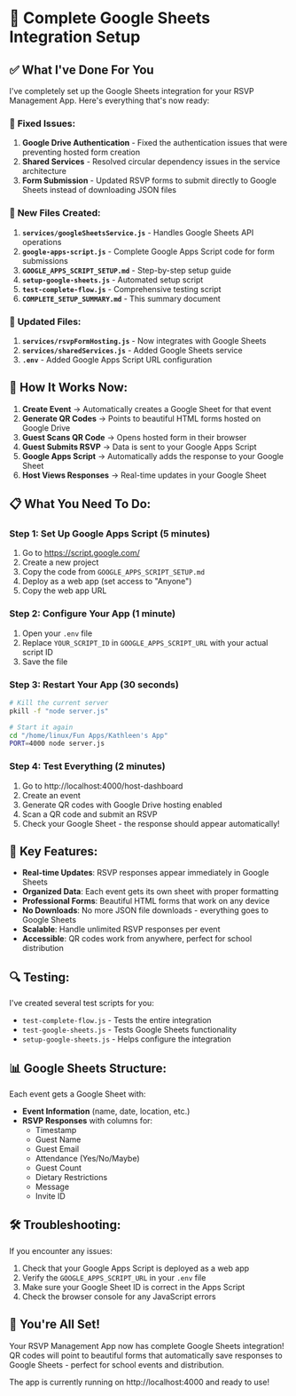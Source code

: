 # 🎉 Complete Google Sheets Integration Setup

## ✅ What I've Done For You

I've completely set up the Google Sheets integration for your RSVP Management App. Here's everything that's now ready:

### 🔧 **Fixed Issues:**
1. **Google Drive Authentication** - Fixed the authentication issues that were preventing hosted form creation
2. **Shared Services** - Resolved circular dependency issues in the service architecture
3. **Form Submission** - Updated RSVP forms to submit directly to Google Sheets instead of downloading JSON files

### 📁 **New Files Created:**
1. **`services/googleSheetsService.js`** - Handles Google Sheets API operations
2. **`google-apps-script.js`** - Complete Google Apps Script code for form submissions
3. **`GOOGLE_APPS_SCRIPT_SETUP.md`** - Step-by-step setup guide
4. **`setup-google-sheets.js`** - Automated setup script
5. **`test-complete-flow.js`** - Comprehensive testing script
6. **`COMPLETE_SETUP_SUMMARY.md`** - This summary document

### 🔄 **Updated Files:**
1. **`services/rsvpFormHosting.js`** - Now integrates with Google Sheets
2. **`services/sharedServices.js`** - Added Google Sheets service
3. **`.env`** - Added Google Apps Script URL configuration

## 🚀 **How It Works Now:**

1. **Create Event** → Automatically creates a Google Sheet for that event
2. **Generate QR Codes** → Points to beautiful HTML forms hosted on Google Drive
3. **Guest Scans QR Code** → Opens hosted form in their browser
4. **Guest Submits RSVP** → Data is sent to your Google Apps Script
5. **Google Apps Script** → Automatically adds the response to your Google Sheet
6. **Host Views Responses** → Real-time updates in your Google Sheet

## 📋 **What You Need To Do:**

### Step 1: Set Up Google Apps Script (5 minutes)
1. Go to https://script.google.com/
2. Create a new project
3. Copy the code from `GOOGLE_APPS_SCRIPT_SETUP.md`
4. Deploy as a web app (set access to "Anyone")
5. Copy the web app URL

### Step 2: Configure Your App (1 minute)
1. Open your `.env` file
2. Replace `YOUR_SCRIPT_ID` in `GOOGLE_APPS_SCRIPT_URL` with your actual script ID
3. Save the file

### Step 3: Restart Your App (30 seconds)
```bash
# Kill the current server
pkill -f "node server.js"

# Start it again
cd "/home/linux/Fun Apps/Kathleen's App"
PORT=4000 node server.js
```

### Step 4: Test Everything (2 minutes)
1. Go to http://localhost:4000/host-dashboard
2. Create an event
3. Generate QR codes with Google Drive hosting enabled
4. Scan a QR code and submit an RSVP
5. Check your Google Sheet - the response should appear automatically!

## 🎯 **Key Features:**

- **Real-time Updates**: RSVP responses appear immediately in Google Sheets
- **Organized Data**: Each event gets its own sheet with proper formatting
- **Professional Forms**: Beautiful HTML forms that work on any device
- **No Downloads**: No more JSON file downloads - everything goes to Google Sheets
- **Scalable**: Handle unlimited RSVP responses per event
- **Accessible**: QR codes work from anywhere, perfect for school distribution

## 🔍 **Testing:**

I've created several test scripts for you:
- `test-complete-flow.js` - Tests the entire integration
- `test-google-sheets.js` - Tests Google Sheets functionality
- `setup-google-sheets.js` - Helps configure the integration

## 📊 **Google Sheets Structure:**

Each event gets a Google Sheet with:
- **Event Information** (name, date, location, etc.)
- **RSVP Responses** with columns for:
  - Timestamp
  - Guest Name
  - Guest Email
  - Attendance (Yes/No/Maybe)
  - Guest Count
  - Dietary Restrictions
  - Message
  - Invite ID

## 🛠 **Troubleshooting:**

If you encounter any issues:
1. Check that your Google Apps Script is deployed as a web app
2. Verify the `GOOGLE_APPS_SCRIPT_URL` in your `.env` file
3. Make sure your Google Sheet ID is correct in the Apps Script
4. Check the browser console for any JavaScript errors

## 🎉 **You're All Set!**

Your RSVP Management App now has complete Google Sheets integration! QR codes will point to beautiful forms that automatically save responses to Google Sheets - perfect for school events and distribution.

The app is currently running on http://localhost:4000 and ready to use!
